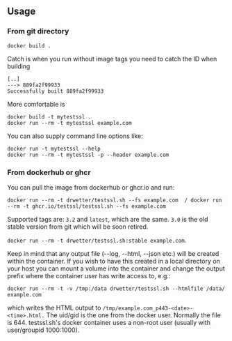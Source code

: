 ## Usage

### From git directory

```
docker build .
```

Catch is when you run without image tags you need to catch the ID when building

```
[..]
---> 889fa2f99933
Successfully built 889fa2f99933
```

More comfortable is

```
docker build -t mytestssl .
docker run --rm -t mytestssl example.com
```

You can also supply command line options like:

```
docker run -t mytestssl --help
docker run --rm -t mytestssl -p --header example.com
```

### From dockerhub or ghcr

You can pull the image from dockerhub or ghcr.io and run:

```
docker run --rm -t drwetter/testssl.sh --fs example.com  / docker run --rm -t ghcr.io/testssl/testssl.sh --fs example.com
```

Supported tags are: ``3.2`` and ``latest``, which are the same. ``3.0`` is the old stable version from git which will be soon retired.

``docker run --rm -t drwetter/testssl.sh:stable example.com``.

Keep in mind that any output file (--log, --html, --json etc.) will be created within the container. If you wish to have this created in a local directory on your host you can mount a volume into the container and change the output prefix where the container user has write access to, e.g.:

```
docker run --rm -t -v /tmp:/data drwetter/testssl.sh --htmlfile /data/ example.com
```

which writes the HTML output to ``/tmp/example.com_p443-<date>-<time>.html.`` The uid/gid is the one from the docker user. Normally the file is 644. testssl.sh's docker container uses a non-root user (usually with user/groupid 1000:1000).
